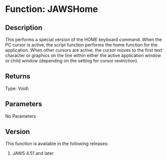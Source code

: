 # Function: JAWSHome

## Description

This performs a special version of the HOME keyboard command. When the
PC cursor is active, the script function performs the home function for
the application. When other cursors are active, the cursor moves to the
first text character or graphics on the line within either the active
application window or child window (depending on the setting for cursor
restriction).

## Returns

Type: Void\

## Parameters

No Parameters

## Version

This function is available in the following releases:

1.  JAWS 4.51 and later
